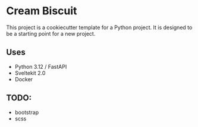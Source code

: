 # Cream Biscuit

This project is a cookiecutter template for a Python project. 
It is designed to be a starting point for a new project. 


## Uses

- Python 3.12 / FastAPI
- Sveltekit 2.0
- Docker


## TODO:
- bootstrap
- scss
